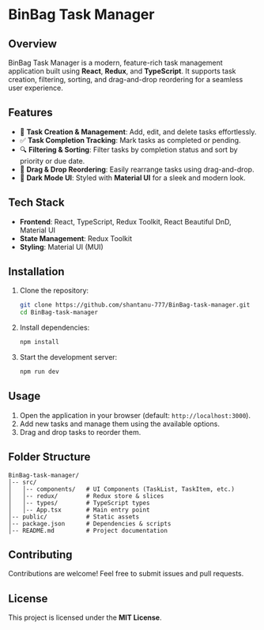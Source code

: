 # BinBag Task Manager

## Overview
BinBag Task Manager is a modern, feature-rich task management application built using **React**, **Redux**, and **TypeScript**. It supports task creation, filtering, sorting, and drag-and-drop reordering for a seamless user experience.

## Features
- 📌 **Task Creation & Management**: Add, edit, and delete tasks effortlessly.
- ✅ **Task Completion Tracking**: Mark tasks as completed or pending.
- 🔍 **Filtering & Sorting**: Filter tasks by completion status and sort by priority or due date.
- 🎯 **Drag & Drop Reordering**: Easily rearrange tasks using drag-and-drop.
- 🌙 **Dark Mode UI**: Styled with **Material UI** for a sleek and modern look.

## Tech Stack
- **Frontend**: React, TypeScript, Redux Toolkit, React Beautiful DnD, Material UI
- **State Management**: Redux Toolkit
- **Styling**: Material UI (MUI)

## Installation
1. Clone the repository:
   ```sh
   git clone https://github.com/shantanu-777/BinBag-task-manager.git
   cd BinBag-task-manager
   ```
2. Install dependencies:
   ```sh
   npm install
   ```
3. Start the development server:
   ```sh
   npm run dev
   ```

## Usage
1. Open the application in your browser (default: `http://localhost:3000`).
2. Add new tasks and manage them using the available options.
3. Drag and drop tasks to reorder them.

## Folder Structure
```
BinBag-task-manager/
│-- src/
│   │-- components/   # UI Components (TaskList, TaskItem, etc.)
│   │-- redux/        # Redux store & slices
│   │-- types/        # TypeScript types
│   │-- App.tsx       # Main entry point
│-- public/           # Static assets
│-- package.json      # Dependencies & scripts
│-- README.md         # Project documentation
```

## Contributing
Contributions are welcome! Feel free to submit issues and pull requests.

## License
This project is licensed under the **MIT License**.



